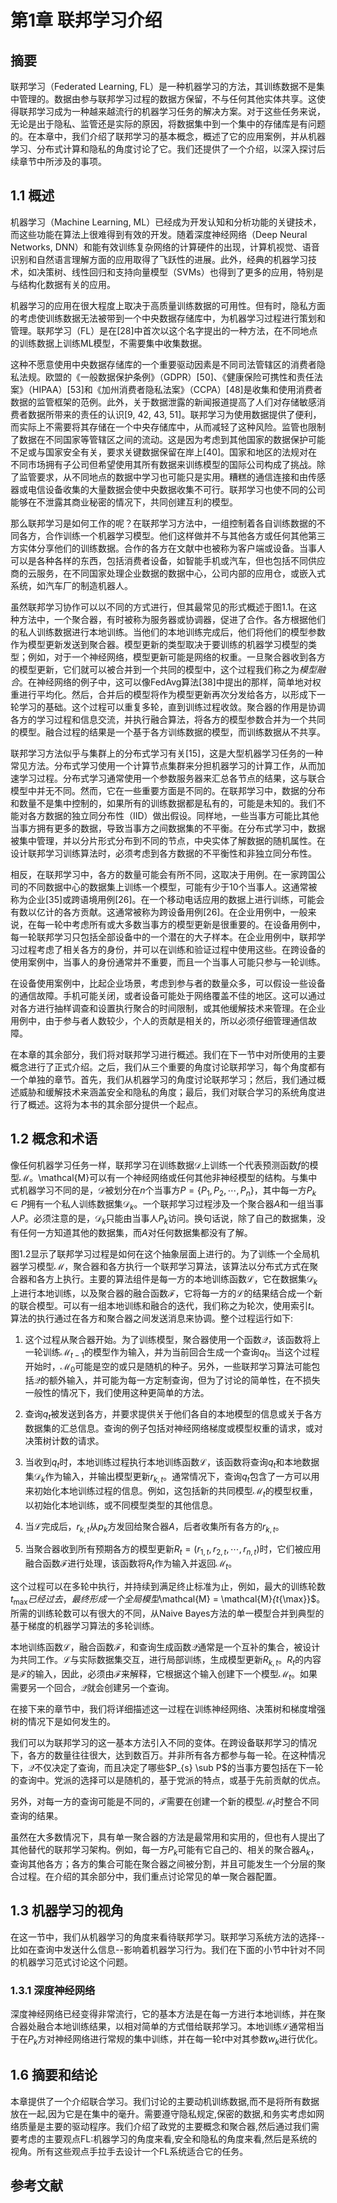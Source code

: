 # 第1章 联邦学习介绍

## 摘要

联邦学习（Federated Learning, FL）是一种机器学习的方法，其训练数据不是集中管理的。数据由参与联邦学习过程的数据方保留，不与任何其他实体共享。这使得联邦学习成为一种越来越流行的机器学习任务的解决方案。对于这些任务来说，无论是出于隐私、监管还是实际的原因，将数据集中到一个集中的存储库是有问题的。在本章中，我们介绍了联邦学习的基本概念，概述了它的应用案例，并从机器学习、分布式计算和隐私的角度讨论了它。我们还提供了一个介绍，以深入探讨后续章节中所涉及的事项。

## 1.1 概述

机器学习（Machine Learning, ML）已经成为开发认知和分析功能的关键技术，而这些功能在算法上很难得到有效的开发。随着深度神经网络（Deep Neural Networks, DNN）和能有效训练复杂网络的计算硬件的出现，计算机视觉、语音识别和自然语言理解方面的应用取得了飞跃性的进展。此外，经典的机器学习技术，如决策树、线性回归和支持向量模型（SVMs）也得到了更多的应用，特别是与结构化数据有关的应用。

机器学习的应用在很大程度上取决于高质量训练数据的可用性。但有时，隐私方面的考虑使训练数据无法被带到一个中央数据存储库中，为机器学习过程进行策划和管理。联邦学习（FL）是在[28]中首次以这个名字提出的一种方法，在不同地点的训练数据上训练ML模型，不需要集中收集数据。

这种不愿意使用中央数据存储库的一个重要驱动因素是不同司法管辖区的消费者隐私法规。欧盟的《一般数据保护条例》（GDPR）[50]、《健康保险可携性和责任法案》（HIPAA）[53]和《加州消费者隐私法案》（CCPA）[48]是收集和使用消费者数据的监管框架的范例。此外，关于数据泄露的新闻报道提高了人们对存储敏感消费者数据所带来的责任的认识[9, 42, 43, 51]。联邦学习为使用数据提供了便利，而实际上不需要将其存储在一个中央存储库中，从而减轻了这种风险。监管也限制了数据在不同国家等管辖区之间的流动。这是因为考虑到其他国家的数据保护可能不足或与国家安全有关，要求关键数据保留在岸上[40]。国家和地区的法规对在不同市场拥有子公司但希望使用其所有数据来训练模型的国际公司构成了挑战。除了监管要求，从不同地点的数据中学习也可能只是实用。糟糕的通信连接和由传感器或电信设备收集的大量数据会使中央数据收集不可行。联邦学习也使不同的公司能够在不泄露其商业秘密的情况下，共同创建互利的模型。

那么联邦学习是如何工作的呢？在联邦学习方法中，一组控制着各自训练数据的不同各方，合作训练一个机器学习模型。他们这样做并不与其他各方或任何其他第三方实体分享他们的训练数据。合作的各方在文献中也被称为客户端或设备。当事人可以是各种各样的东西，包括消费者设备，如智能手机或汽车，但也包括不同供应商的云服务，在不同国家处理企业数据的数据中心，公司内部的应用仓，或嵌入式系统，如汽车厂的制造机器人。

虽然联邦学习协作可以以不同的方式进行，但其最常见的形式概述于图1.1。在这种方法中，一个聚合器，有时被称为服务器或协调器，促进了合作。各方根据他们的私人训练数据进行本地训练。当他们的本地训练完成后，他们将他们的模型参数作为模型更新发送到聚合器。模型更新的类型取决于要训练的机器学习模型的类型；例如，对于一个神经网络，模型更新可能是网络的权重。一旦聚合器收到各方的模型更新，它们就可以被合并到一个共同的模型中，这个过程我们称之为*模型融合*。在神经网络的例子中，这可以像FedAvg算法[38]中提出的那样，简单地对权重进行平均化。然后，合并后的模型将作为模型更新再次分发给各方，以形成下一轮学习的基础。这个过程可以重复多轮，直到训练过程收敛。聚合器的作用是协调各方的学习过程和信息交流，并执行融合算法，将各方的模型参数合并为一个共同的模型。融合过程的结果是一个基于各方训练数据的模型，而训练数据从不共享。

联邦学习方法似乎与集群上的分布式学习有关[15]，这是大型机器学习任务的一种常见方法。分布式学习使用一个计算节点集群来分担机器学习的计算工作，从而加速学习过程。分布式学习通常使用一个参数服务器来汇总各节点的结果，这与联合模型中并无不同。然而，它在一些重要方面是不同的。在联邦学习中，数据的分布和数量不是集中控制的，如果所有的训练数据都是私有的，可能是未知的。我们不能对各方数据的独立同分布性（IID）做出假设。同样地，一些当事方可能比其他当事方拥有更多的数据，导致当事方之间数据集的不平衡。在分布式学习中，数据被集中管理，并以分片形式分布到不同的节点，中央实体了解数据的随机属性。在设计联邦学习训练算法时，必须考虑到各方数据的不平衡性和非独立同分布性。

相反，在联邦学习中，各方的数量可能会有所不同，这取决于用例。在一家跨国公司的不同数据中心的数据集上训练一个模型，可能有少于10个当事人。这通常被称为企业[35]或跨语境用例[26]。在一个移动电话应用的数据上进行训练，可能会有数以亿计的各方贡献。这通常被称为跨设备用例[26]。在企业用例中，一般来说，在每一轮中考虑所有或大多数当事方的模型更新是很重要的。在设备用例中，每一轮联邦学习只包括全部设备中的一个潜在的大子样本。在企业用例中，联邦学习过程考虑了相关各方的身份，并可以在训练和验证过程中使用这些。在跨设备的使用案例中，当事人的身份通常并不重要，而且一个当事人可能只参与一轮训练。

在设备使用案例中，比起企业场景，考虑到参与者的数量众多，可以假设一些设备的通信故障。手机可能关闭，或者设备可能处于网络覆盖不佳的地区。这可以通过对各方进行抽样调查和设置执行聚合的时间限制，或其他缓解技术来管理。在企业用例中，由于参与者人数较少，个人的贡献是相关的，所以必须仔细管理通信故障。

在本章的其余部分，我们将对联邦学习进行概述。我们在下一节中对所使用的主要概念进行了正式介绍。之后，我们从三个重要的角度讨论联邦学习，每个角度都有一个单独的章节。首先，我们从机器学习的角度讨论联邦学习；然后，我们通过概述威胁和缓解技术来涵盖安全和隐私的角度；最后，我们对联合学习的系统角度进行了概述。这将为本书的其余部分提供一个起点。

## 1.2 概念和术语

像任何机器学习任务一样，联邦学习在训练数据$\mathcal{D}$上训练一个代表预测函数$f$的模型$\mathcal{M}$。\mathcal{M}可以有一个神经网络或任何其他非神经模型的结构。与集中式机器学习不同的是，$\mathcal{D}$被划分在$n$个当事方$P=\left\{P_{1}, P_{2}, \cdots , P_{n}\right\}$，其中每一方$P_{k} \in P$拥有一个私人训练数据集$\mathcal{D}_{k}$。一个联邦学习过程涉及一个聚合器$A$和一组当事人$P$。必须注意的是，$\mathcal{D}_{k}$只能由当事人$P_{k}$访问。换句话说，除了自己的数据集，没有任何一方知道其他的数据集，而$A$对任何数据集都没有了解。

图1.2显示了联邦学习过程是如何在这个抽象层面上进行的。为了训练一个全局机器学习模型$\mathcal{M}$，聚合器和各方执行一个联邦学习算法，该算法以分布式方式在聚合器和各方上执行。主要的算法组件是每一方的本地训练函数$\mathcal{L}$，它在数据集$\mathcal{D}_{k}$上进行本地训练，以及聚合器的融合函数$\mathcal{F}$，它将每一方的$\mathcal{L}$的结果结合成一个新的联合模型。可以有一组本地训练和融合的迭代，我们称之为轮次，使用索引$t$。算法的执行通过在各方和聚合器之间发送消息来协调。整个过程运行如下:

1. 这个过程从聚合器开始。为了训练模型，聚合器使用一个函数$\mathcal{Q}$，该函数将上一轮训练$\mathcal{M}_{t-1}$的模型作为输入，并为当前回合生成一个查询$q_{t}$。当这个过程开始时，$\mathcal{M}_{0}$可能是空的或只是随机的种子。另外，一些联邦学习算法可能包括$\mathcal{Q}$的额外输入，并可能为每一方定制查询，但为了讨论的简单性，在不损失一般性的情况下，我们使用这种更简单的方法。

2. 查询$q_{t}$被发送到各方，并要求提供关于他们各自的本地模型的信息或关于各方数据集的汇总信息。查询的例子包括对神经网络梯度或模型权重的请求，或对决策树计数的请求。

3. 当收到$q_{t}$时，本地训练过程执行本地训练函数$\mathcal{L}$，该函数将查询$q_{t}$和本地数据集$\mathcal{D}_{k}$作为输入，并输出模型更新$r_{k,t}$。通常情况下，查询$q_{t}$包含了一方可以用来初始化本地训练过程的信息。例如，这包括新的共同模型$\mathcal{M}_{t}$的模型权重，以初始化本地训练，或不同模型类型的其他信息。

4. 当$\mathcal{L}$完成后，$r_{k,t}$从$p_{k}$方发回给聚合器$A$，后者收集所有各方的$r_{k,t}$。

5. 当聚合器收到所有预期各方的模型更新$R_{t} = (r_{1,t}, r_{2,t}, \cdots , r_{n,t})$时，它们被应用融合函数$\mathcal{F}$进行处理，该函数将$R_{t}$作为输入并返回$\mathcal{M}_{t}$。

这个过程可以在多轮中执行，并持续到满足终止标准为止，例如，最大的训练轮数$t_{\max}已经过去，最终形成一个全局模型$\mathcal{M} = \mathcal{M}_{t_{\max}}$。所需的训练轮数可以有很大的不同，从Naive Bayes方法的单一模型合并到典型的基于梯度的机器学习算法的多轮训练。

本地训练函数$\mathcal{L}$，融合函数$\mathcal{F}$，和查询生成函数$\mathcal{Q}$通常是一个互补的集合，被设计为共同工作。$\mathcal{L}$与实际数据集交互，进行局部训练，生成模型更新$R_{k,t}$。$R_{t}$的内容是$\mathcal{F}$的输入，因此，必须由$\mathcal{F}$来解释，它根据这个输入创建下一个模型$\mathcal{M}_{t}$。如果需要另一个回合，$\mathcal{Q}$就会创建另一个查询。

在接下来的章节中，我们将详细描述这一过程在训练神经网络、决策树和梯度增强树的情况下是如何发生的。

我们可以为联邦学习的这一基本方法引入不同的变体。在跨设备联邦学习的情况下，各方的数量往往很大，达到数百万。并非所有各方都参与每一轮。在这种情况下，$\mathcal{Q}$不仅决定了查询，而且决定了哪些$P_{s} \sub P$的当事方要包括在下一轮的查询中。党派的选择可以是随机的，基于党派的特点，或基于先前贡献的优点。

另外，对每一方的查询可能是不同的，$\mathcal{F}$需要在创建一个新的模型$\mathcal{M}_{t}$时整合不同查询的结果。

虽然在大多数情况下，具有单一聚合器的方法是最常用和实用的，但也有人提出了其他替代的联邦学习架构。例如，每一方$P_{k}$可能有它自己的、相关的聚合器$A_{k}$，查询其他各方；各方的集合可能在聚合器之间被分割，并且可能发生一个分层的聚合过程。在介绍的其余部分中，我们重点讨论常见的单一聚合器配置。

## 1.3 机器学习的视角

在这一节中，我们从机器学习的角度来看待联邦学习。联邦学习系统方法的选择--比如在查询中发送什么信息--影响着机器学习行为。我们在下面的小节中针对不同的机器学习范式讨论这个问题。

### 1.3.1 深度神经网络

深度神经网络已经变得非常流行，它的基本方法是在每一方进行本地训练，并在聚合器处融合本地训练结果，以相对简单的方式借给联邦学习。本地训练$\mathcal{L}$通常相当于在$P_{k}$方对神经网络进行常规的集中训练，并在每一轮$t$中对其参数$w_{k}$进行优化。

## 1.6 摘要和结论

本章提供了一个介绍联合学习。我们讨论的主要动机训练数据,而不是将所有数据放在一起,因为它是在集中的毫升。需要遵守隐私规定,保密的数据,和务实考虑如网络质量是主要的驱动程序。我们介绍了政党的主要概念和聚合器,然后通过我们需要考虑的主要观点FL:机器学习的角度来看,安全和隐私的角度来看,然后是系统的视角。所有这些观点手拉手去设计一个FL系统适合它的任务。

## 参考文献
